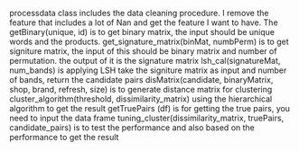processdata class includes the data cleaning procedure. I remove the feature that includes a lot of Nan and get the feature I want to have. 
The getBinary(unique, id) is to get binary matrix, the input should be unique words and the products.
get_signature_matrix(binMat, numbPerm) is to get signiture matrix, the input of this should be binary matrix and number of permutation. the output of it is the signature matrix
lsh_cal(signatureMat, num_bands) is applying LSH take the signiture matrix as input and number of bands, return the candidate pairs
disMatrix(candidate, binaryMatrix, shop, brand, refresh, size) is to generate distance matrix for clustering
cluster_algorithm(threshold, dissimilarity_matrix) using the hierarchical algorithm to get the result
 getTruePairs (df) is for getting the true pairs, you need to input the data frame
 tuning_cluster(dissimilarity_matrix, truePairs, candidate_pairs) is to test the performance and also based on the performance to get the
 result 

